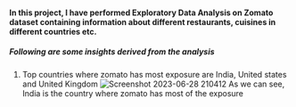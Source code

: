 #### In this project, I have performed Exploratory Data Analysis on Zomato dataset containing information about different restaurants, cuisines in different countries etc.

##### Following are some insights derived from the analysis

1. Top countries where zomato has most exposure are India, United states and United Kingdom
   ![Screenshot 2023-06-28 210412](https://github.com/Vidyaranya-Gavai/EDA-on-Zomato-Dataset/assets/114799492/c59a4765-8106-4d03-8cb3-4353c2c7ec1e)
   As we can see, India is the country where zomato has most of the exposure
